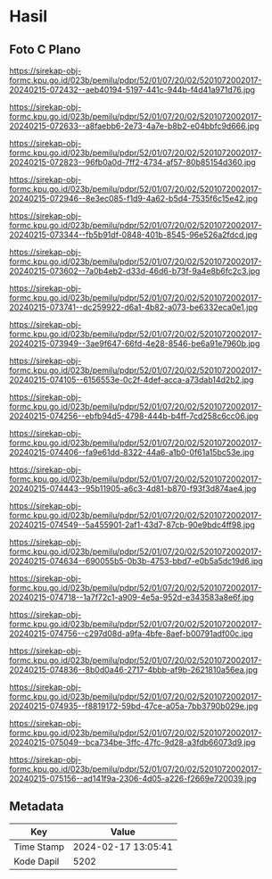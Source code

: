 # Hasil

## Foto C Plano

https://sirekap-obj-formc.kpu.go.id/023b/pemilu/pdpr/52/01/07/20/02/5201072002017-20240215-072432--aeb40194-5197-441c-944b-f4d41a971d76.jpg

https://sirekap-obj-formc.kpu.go.id/023b/pemilu/pdpr/52/01/07/20/02/5201072002017-20240215-072633--a8faebb6-2e73-4a7e-b8b2-e04bbfc9d666.jpg

https://sirekap-obj-formc.kpu.go.id/023b/pemilu/pdpr/52/01/07/20/02/5201072002017-20240215-072823--96fb0a0d-7ff2-4734-af57-80b85154d360.jpg

https://sirekap-obj-formc.kpu.go.id/023b/pemilu/pdpr/52/01/07/20/02/5201072002017-20240215-072946--8e3ec085-f1d9-4a62-b5d4-7535f6c15e42.jpg

https://sirekap-obj-formc.kpu.go.id/023b/pemilu/pdpr/52/01/07/20/02/5201072002017-20240215-073344--fb5b91df-0848-401b-8545-96e526a2fdcd.jpg

https://sirekap-obj-formc.kpu.go.id/023b/pemilu/pdpr/52/01/07/20/02/5201072002017-20240215-073602--7a0b4eb2-d33d-46d6-b73f-9a4e8b6fc2c3.jpg

https://sirekap-obj-formc.kpu.go.id/023b/pemilu/pdpr/52/01/07/20/02/5201072002017-20240215-073741--dc259922-d6a1-4b82-a073-be6332eca0e1.jpg

https://sirekap-obj-formc.kpu.go.id/023b/pemilu/pdpr/52/01/07/20/02/5201072002017-20240215-073949--3ae9f647-66fd-4e28-8546-be6a91e7960b.jpg

https://sirekap-obj-formc.kpu.go.id/023b/pemilu/pdpr/52/01/07/20/02/5201072002017-20240215-074105--6156553e-0c2f-4def-acca-a73dab14d2b2.jpg

https://sirekap-obj-formc.kpu.go.id/023b/pemilu/pdpr/52/01/07/20/02/5201072002017-20240215-074256--ebfb94d5-4798-444b-b4ff-7cd258c6cc06.jpg

https://sirekap-obj-formc.kpu.go.id/023b/pemilu/pdpr/52/01/07/20/02/5201072002017-20240215-074406--fa9e61dd-8322-44a6-a1b0-0f61a15bc53e.jpg

https://sirekap-obj-formc.kpu.go.id/023b/pemilu/pdpr/52/01/07/20/02/5201072002017-20240215-074443--95b11905-a6c3-4d81-b870-f93f3d874ae4.jpg

https://sirekap-obj-formc.kpu.go.id/023b/pemilu/pdpr/52/01/07/20/02/5201072002017-20240215-074549--5a455901-2af1-43d7-87cb-90e9bdc4ff98.jpg

https://sirekap-obj-formc.kpu.go.id/023b/pemilu/pdpr/52/01/07/20/02/5201072002017-20240215-074634--690055b5-0b3b-4753-bbd7-e0b5a5dc19d6.jpg

https://sirekap-obj-formc.kpu.go.id/023b/pemilu/pdpr/52/01/07/20/02/5201072002017-20240215-074718--1a7f72c1-a909-4e5a-952d-e343583a8e6f.jpg

https://sirekap-obj-formc.kpu.go.id/023b/pemilu/pdpr/52/01/07/20/02/5201072002017-20240215-074756--c297d08d-a9fa-4bfe-8aef-b00791adf00c.jpg

https://sirekap-obj-formc.kpu.go.id/023b/pemilu/pdpr/52/01/07/20/02/5201072002017-20240215-074836--8b0d0a46-2717-4bbb-af9b-2621810a56ea.jpg

https://sirekap-obj-formc.kpu.go.id/023b/pemilu/pdpr/52/01/07/20/02/5201072002017-20240215-074935--f8819172-59bd-47ce-a05a-7bb3790b029e.jpg

https://sirekap-obj-formc.kpu.go.id/023b/pemilu/pdpr/52/01/07/20/02/5201072002017-20240215-075049--bca734be-3ffc-47fc-9d28-a3fdb66073d9.jpg

https://sirekap-obj-formc.kpu.go.id/023b/pemilu/pdpr/52/01/07/20/02/5201072002017-20240215-075156--ad141f9a-2306-4d05-a226-f2669e720039.jpg


## Metadata

| Key        | Value               |
| ---------- | ------------------- |
| Time Stamp | 2024-02-17 13:05:41 |
| Kode Dapil | 5202                |



